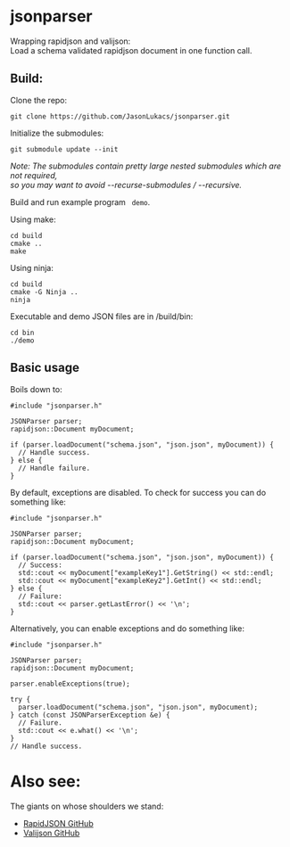 # jsonparser 
Wrapping rapidjson and valijson:  
Load a schema validated rapidjson document in one function call.  

## Build:  
Clone the repo:  
```console
git clone https://github.com/JasonLukacs/jsonparser.git  
```
  
Initialize the submodules:  
```console
git submodule update --init
```
  
_Note: The submodules contain pretty large nested submodules which are not required,  
so you may want to avoid --recurse-submodules / --recursive._
  
Build and run example program ``` demo```.

  Using make:
  ```console
  cd build
  cmake ..
  make
  ```

  Using ninja:
  ```console
  cd build
  cmake -G Ninja ..
  ninja
  ```
  Executable and demo JSON files are in /build/bin:
  ```console
  cd bin
  ./demo
  ```

## Basic usage
Boils down to:
```console
#include "jsonparser.h"

JSONParser parser;
rapidjson::Document myDocument;

if (parser.loadDocument("schema.json", "json.json", myDocument)) {
  // Handle success.
} else {
  // Handle failure.
}
```

By default, exceptions are disabled.
To check for success you can do something like:
```console
#include "jsonparser.h"

JSONParser parser;
rapidjson::Document myDocument;

if (parser.loadDocument("schema.json", "json.json", myDocument)) {
  // Success:
  std::cout << myDocument["exampleKey1"].GetString() << std::endl;
  std::cout << myDocument["exampleKey2"].GetInt() << std::endl;
} else {
  // Failure:
  std::cout << parser.getLastError() << '\n';
}
```

Alternatively, you can enable exceptions and do something like:
```console
#include "jsonparser.h"

JSONParser parser;
rapidjson::Document myDocument;

parser.enableExceptions(true);

try {
  parser.loadDocument("schema.json", "json.json", myDocument);
} catch (const JSONParserException &e) {
  // Failure.
  std::cout << e.what() << '\n';
}
// Handle success.

```

# Also see:
The giants on whose shoulders we stand:
* [RapidJSON GitHub](https://github.com/Tencent/rapidjson/)
* [Valijson GitHub](https://github.com/tristanpenman/valijson/)
